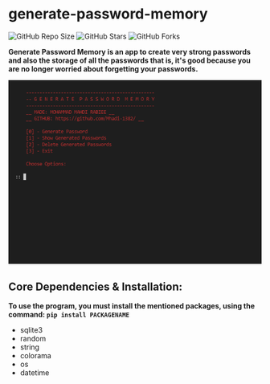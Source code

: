
# generate-password-memory

![GitHub Repo Size](https://img.shields.io/github/repo-size/Mhadi-1382/generate-password-memory
)
![GitHub Stars](https://img.shields.io/github/stars/Mhadi-1382/generate-password-memory
)
![GitHub Forks](https://img.shields.io/github/forks/Mhadi-1382/generate-password-memory
)

**Generate Password Memory is an app to create very strong passwords and also the storage of all the passwords that is, it's good because you are no longer worried about forgetting your passwords.**

<img src="https://github.com/Mhadi-1382/generate-password-memory/blob/master/Screenshot.png" description="Generate Password Memory is an app to create very strong passwords and also the storage of all the passwords that is, it's good because you are no longer worried about forgetting your passwords." alt="generate-password-memory, generate-password, password" title="generate-password-memory">

## Core Dependencies & Installation:
**To use the program, you must install the mentioned packages, using the command: `pip install PACKAGENAME`**

- sqlite3
- random
- string
- colorama
- os
- datetime
